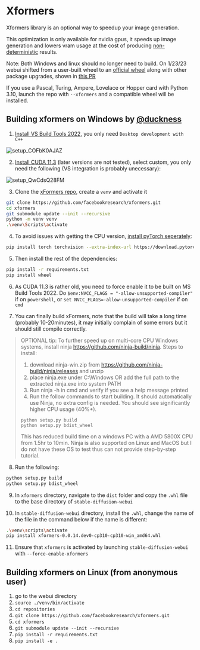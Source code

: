 # Xformers

Xformers library is an optional way to speedup your image generation. 

This optimization is only available for nvidia gpus, it speeds up image generation and lowers vram usage at the cost of producing [non-deterministic](https://github.com/AUTOMATIC1111/stable-diffusion-webui/discussions/2705#discussioncomment-4024378) results.

Note: Both Windows and linux should no longer need to build. On 1/23/23 webui shifted from a user-built wheel to an [official wheel](https://pypi.org/project/xformers/0.0.16rc425/#history) along with other package upgrades, shown in [this PR](https://github.com/AUTOMATIC1111/stable-diffusion-webui/pull/5939/commits/c091cf1b4acd2047644d3571bcbfd81c81b4c3af)

If you use a Pascal, Turing, Ampere, Lovelace or Hopper card with Python 3.10, launch the repo with `--xformers` and a compatible wheel will be installed.

## Building xformers on Windows by [@duckness](https://github.com/duckness)

1. [Install VS Build Tools 2022](https://visualstudio.microsoft.com/downloads/?q=build+tools#build-tools-for-visual-studio-2022), you only need `Desktop development with C++`

![setup_COFbK0AJAZ](https://user-images.githubusercontent.com/6380270/194767872-232136a1-9204-4b16-ae21-3e01f6f526ea.png)

2. [Install CUDA 11.3](https://developer.nvidia.com/cuda-11.3.0-download-archive) (later versions are not tested), select custom, you only need the following (VS integration is probably unecessary):

![setup_QwCdsQ28FM](https://user-images.githubusercontent.com/6380270/194767963-6df7ce14-e6eb-4718-8e93-a11abf172f14.png)

3. Clone the [xFormers repo](https://github.com/facebookresearch/xformers), create a `venv` and activate it

```sh
git clone https://github.com/facebookresearch/xformers.git
cd xformers
git submodule update --init --recursive
python -m venv venv
.\venv\Scripts\activate
```

4. To avoid issues with getting the CPU version, [install pyTorch seperately](https://pytorch.org/get-started/locally/):

```sh
pip install torch torchvision --extra-index-url https://download.pytorch.org/whl/cu113
```

5. Then install the rest of the dependencies:

```sh
pip install -r requirements.txt
pip install wheel
```

6. As CUDA 11.3 is rather old, you need to force enable it to be built on MS Build Tools 2022. Do `$env:NVCC_FLAGS = "-allow-unsupported-compiler"` if on `powershell`, or `set NVCC_FLAGS=-allow-unsupported-compiler` if on `cmd`


7. You can finally build xFormers, note that the build will take a long time (probably 10-20minutes), it may initially complain of some errors but it should still compile correctly. 

> OPTIONAL tip: To further speed up on multi-core CPU Windows systems, install ninja https://github.com/ninja-build/ninja.
> Steps to install:
> 1. download ninja-win.zip from https://github.com/ninja-build/ninja/releases and unzip
> 2. place ninja.exe under C:\Windows OR add the full path to the extracted ninja.exe into system PATH
> 3. Run ninja -h in cmd and verify if you see a help message printed
> 4. Run the follow commands to start building. It should automatically use Ninja, no extra config is needed. You should see significantly higher CPU usage (40%+).
> ```
> python setup.py build
> python setup.py bdist_wheel
> ```
> This has reduced build time on a windows PC with a AMD 5800X CPU from 1.5hr to 10min.
> Ninja is also supported on Linux and MacOS but I do not have these OS to test thus can not provide step-by-step tutorial.



8. Run the following:
 ```sh
python setup.py build
python setup.py bdist_wheel
```

9. In `xformers` directory, navigate to the `dist` folder and copy the `.whl` file to the base directory of `stable-diffusion-webui`

10. In `stable-diffusion-webui` directory, install the `.whl`, change the name of the file in the command below if the name is different:

```sh
.\venv\scripts\activate
pip install xformers-0.0.14.dev0-cp310-cp310-win_amd64.whl
```

11. Ensure that `xformers` is activated by launching `stable-diffusion-webui` with `--force-enable-xformers`

## Building xformers on Linux (from anonymous user)

1. go to the webui directory
2. `source ./venv/bin/activate`
3. `cd repositories`
3. `git clone https://github.com/facebookresearch/xformers.git`
4. `cd xformers`
5. `git submodule update --init --recursive`
6. `pip install -r requirements.txt`
7. `pip install -e .`
